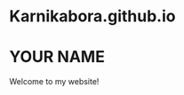 # Karnikabora.github.io

<html>
 
<body>
  <h1>YOUR NAME</h1>
  <p>Welcome to my website!</p>
  
</body>
 
</html>
